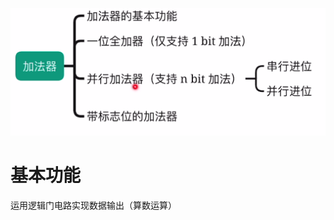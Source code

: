 


![输入图片说明](/imgs/2025-07-28/TH2yNBz9aNm5VrVi.png)

# 基本功能
运用逻辑门电路实现数据输出（算数运算）
<!--stackedit_data:
eyJoaXN0b3J5IjpbODE0MjY5MzI0LDIwODkwMTE0MjNdfQ==
-->